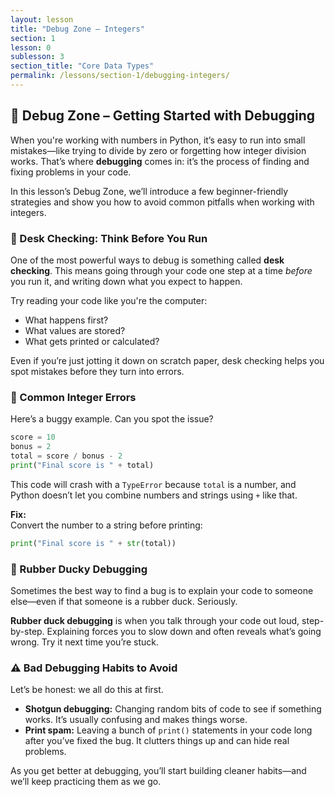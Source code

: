 ```yaml
---
layout: lesson
title: "Debug Zone – Integers"
section: 1
lesson: 0
sublesson: 3
section_title: "Core Data Types"
permalink: /lessons/section-1/debugging-integers/
---
```



## 🐞 Debug Zone – Getting Started with Debugging

When you're working with numbers in Python, it’s easy to run into small mistakes—like trying to divide by zero or forgetting how integer division works. That’s where **debugging** comes in: it’s the process of finding and fixing problems in your code.

In this lesson’s Debug Zone, we’ll introduce a few beginner-friendly strategies and show you how to avoid common pitfalls when working with integers.

### 🧠 Desk Checking: Think Before You Run

One of the most powerful ways to debug is something called **desk checking**. This means going through your code one step at a time *before* you run it, and writing down what you expect to happen. 

Try reading your code like you're the computer:
- What happens first?
- What values are stored?
- What gets printed or calculated?

Even if you’re just jotting it down on scratch paper, desk checking helps you spot mistakes before they turn into errors.

### 🧱 Common Integer Errors

Here’s a buggy example. Can you spot the issue?

```python
score = 10
bonus = 2
total = score / bonus - 2
print("Final score is " + total)
```

This code will crash with a `TypeError` because `total` is a number, and Python doesn’t let you combine numbers and strings using `+` like that.

**Fix:**  
Convert the number to a string before printing:
```python
print("Final score is " + str(total))
```

### 🦆 Rubber Ducky Debugging

Sometimes the best way to find a bug is to explain your code to someone else—even if that someone is a rubber duck. Seriously.

**Rubber duck debugging** is when you talk through your code out loud, step-by-step. Explaining forces you to slow down and often reveals what’s going wrong. Try it next time you’re stuck.

### ⚠️ Bad Debugging Habits to Avoid

Let’s be honest: we all do this at first.

- **Shotgun debugging:** Changing random bits of code to see if something works. It’s usually confusing and makes things worse.
- **Print spam:** Leaving a bunch of `print()` statements in your code long after you’ve fixed the bug. It clutters things up and can hide real problems.

As you get better at debugging, you’ll start building cleaner habits—and we’ll keep practicing them as we go.
